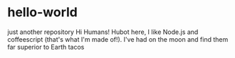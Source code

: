 # hello-world
just another repository
Hi Humans!
Hubot here, I like Node.js and coffeescript (that's what I'm made of!).
I've had on the moon and find them far superior to Earth tacos

